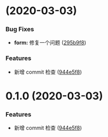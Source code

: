 # (2020-03-03)

### Bug Fixes

- **form:** 修复一个问题 ([295b9f8](https://github.com/yuanguandong/recompose/commit/295b9f84495763da7ff5e71cfbb2ce204d2dfab0))

### Features

- 新增 commit 检查 ([944e5f8](https://github.com/yuanguandong/recompose/commit/944e5f8baa6cece3575b2237b754243346deb6d1))

# 0.1.0 (2020-03-03)

### Features

- 新增 commit 检查 ([944e5f8](https://github.com/yuanguandong/recompose/commit/944e5f8baa6cece3575b2237b754243346deb6d1))
